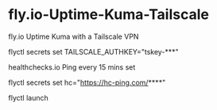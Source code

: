 # fly.io-Uptime-Kuma-Tailscale
fly.io Uptime Kuma with a Tailscale VPN 

flyctl secrets set TAILSCALE_AUTHKEY="tskey-***"

healthchecks.io Ping every 15 mins set

flyctl secrets set hc="https://hc-ping.com/****"

flyctl launch
